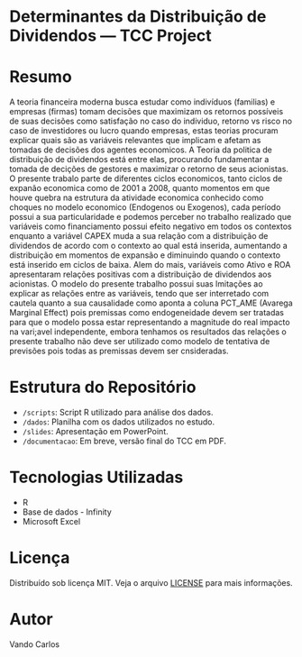 # Determinantes da Distribuição de Dividendos — TCC Project

# Resumo

A teoria financeira moderna busca estudar como indivíduos (familias) e empresas (firmas) tomam decisões que maximizam os retornos possíveis de suas decisões como satisfação no caso do individuo, retorno vs risco no caso de investidores ou lucro quando empresas, estas teorias procuram explicar quais são as variáveis relevantes que implicam e afetam as tomadas de decisões dos agentes economicos. A Teoria da politica de distribuição de dividendos está entre elas, procurando fundamentar a tomada de decições de gestores e maximizar o retorno de seus acionistas.
O presente trabalo parte de diferentes ciclos economicos, tanto ciclos de expanão economica como de 2001 a 2008, quanto momentos em que houve quebra na estrutura da atividade economica conhecido como choques no modelo economico (Endogenos ou Exogenos), cada período possui a sua particularidade e podemos perceber no trabalho realizado que variáveis como financiamento possui efeito negativo em todos os contextos enquanto a variável CAPEX muda a sua relação com a distribuição de dividendos de acordo com o contexto ao qual está inserida, aumentando a distribuição em momentos de expansão e diminuindo quando o contexto está inserido em ciclos de baixa. Alem do mais, variáveis como Ativo e ROA apresentaram relações positivas com a distribuição de dividendos aos acionistas.
O modelo do presente trabalho possui suas lmitações ao explicar as relações entre as variáveis, tendo que ser interretado com cautela quanto a sua causalidade como aponta a coluna PCT_AME (Avarega Marginal Effect) pois premissas como endogeneidade devem ser tratadas para que o modelo possa estar representando a magnitude do real impacto na vari;avel independente, embora tenhamos os resultados das relações o presente trabalho não deve ser utilizado como modelo de tentativa de previsões pois todas as premissas devem ser cnsideradas.
# Estrutura do Repositório

- `/scripts`: Script R utilizado para análise dos dados.
- `/dados`: Planilha com os dados utilizados no estudo.
- `/slides`: Apresentação em PowerPoint.
- `/documentacao`: Em breve, versão final do TCC em PDF.

# Tecnologias Utilizadas

- R
- Base de dados - Infinity
- Microsoft Excel

# Licença

Distribuído sob licença MIT. Veja o arquivo [LICENSE](LICENSE) para mais informações.

# Autor

Vando Carlos  

